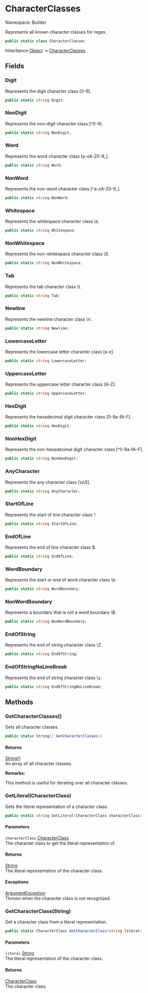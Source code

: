 # CharacterClasses

Namespace: Builder

Represents all known character classes for regex.

```csharp
public static class CharacterClasses
```

Inheritance [Object](https://docs.microsoft.com/en-us/dotnet/api/system.object) → [CharacterClasses](./builder.characterclasses.md)

## Fields

### **Digit**

Represents the digit character class [0-9].

```csharp
public static string Digit;
```

### **NonDigit**

Represents the non-digit character class [^0-9].

```csharp
public static string NonDigit;
```

### **Word**

Represents the word character class [a-zA-Z0-9_].

```csharp
public static string Word;
```

### **NonWord**

Represents the non-word character class [^a-zA-Z0-9_].

```csharp
public static string NonWord;
```

### **Whitespace**

Represents the whitespace character class \s.

```csharp
public static string Whitespace;
```

### **NonWhitespace**

Represents the non-whitespace character class \S.

```csharp
public static string NonWhitespace;
```

### **Tab**

Represents the tab character class \t.

```csharp
public static string Tab;
```

### **Newline**

Represents the newline character class \n.

```csharp
public static string Newline;
```

### **LowercaseLetter**

Represents the lowercase letter character class [a-z].

```csharp
public static string LowercaseLetter;
```

### **UppercaseLetter**

Represents the uppercase letter character class [A-Z].

```csharp
public static string UppercaseLetter;
```

### **HexDigit**

Represents the hexadecimal digit character class [0-9a-fA-F].

```csharp
public static string HexDigit;
```

### **NonHexDigit**

Represents the non-hexadecimal digit character class [^0-9a-fA-F].

```csharp
public static string NonHexDigit;
```

### **AnyCharacter**

Represents the any character class [\s\S].

```csharp
public static string AnyCharacter;
```

### **StartOfLine**

Represents the start of line character class ^.

```csharp
public static string StartOfLine;
```

### **EndOfLine**

Represents the end of line character class $.

```csharp
public static string EndOfLine;
```

### **WordBoundary**

Represents the start or end of word character class \b.

```csharp
public static string WordBoundary;
```

### **NonWordBoundary**

Represents a boundary that is not a word boundary \B.

```csharp
public static string NonWordBoundary;
```

### **EndOfString**

Represents the end of string character class \Z.

```csharp
public static string EndOfString;
```

### **EndOfStringNoLineBreak**

Represents the end of string character class \z.

```csharp
public static string EndOfStringNoLineBreak;
```

## Methods

### **GetCharacterClasses()**

Gets all character classes.

```csharp
public static String[] GetCharacterClasses()
```

#### Returns

[String[]](https://docs.microsoft.com/en-us/dotnet/api/system.string)<br>
An array of all character classes.

**Remarks:**

This method is useful for iterating over all character classes.

### **GetLiteral(CharacterClass)**

Gets the literal representation of a character class.

```csharp
public static string GetLiteral(CharacterClass characterClass)
```

#### Parameters

`characterClass` [CharacterClass](./builder.characterclass.md)<br>
The character class to get the literal representation of.

#### Returns

[String](https://docs.microsoft.com/en-us/dotnet/api/system.string)<br>
The literal representation of the character class.

#### Exceptions

[ArgumentException](https://docs.microsoft.com/en-us/dotnet/api/system.argumentexception)<br>
Thrown when the character class is not recognized.

### **GetCharacterClass(String)**

Get a character class from a literal representation.

```csharp
public static CharacterClass GetCharacterClass(string literal)
```

#### Parameters

`literal` [String](https://docs.microsoft.com/en-us/dotnet/api/system.string)<br>
The literal representation of the character class.

#### Returns

[CharacterClass](./builder.characterclass.md)<br>
The character class.
